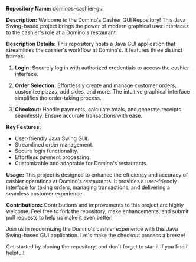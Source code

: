 **Repository Name:** dominos-cashier-gui

**Description:**
Welcome to the Domino's Cashier GUI Repository! This Java Swing-based project brings the power of modern graphical user interfaces to the cashier's role at a Domino's restaurant.

**Description Details:**
This repository hosts a Java GUI application that streamlines the cashier's workflow at Domino's. It features three distinct frames:

1. **Login:** Securely log in with authorized credentials to access the cashier interface.

2. **Order Selection:** Effortlessly create and manage customer orders, customize pizzas, add sides, and more. The intuitive graphical interface simplifies the order-taking process.

3. **Checkout:** Handle payments, calculate totals, and generate receipts seamlessly. Ensure accurate transactions with ease.

**Key Features:**
- User-friendly Java Swing GUI.
- Streamlined order management.
- Secure login functionality.
- Effortless payment processing.
- Customizable and adaptable for Domino's restaurants.

**Usage:**
This project is designed to enhance the efficiency and accuracy of cashier operations at Domino's restaurants. It provides a user-friendly interface for taking orders, managing transactions, and delivering a seamless customer experience.

**Contributions:**
Contributions and improvements to this project are highly welcome. Feel free to fork the repository, make enhancements, and submit pull requests to help us make it even better!

Join us in modernizing the Domino's cashier experience with this Java Swing-based GUI application. Let's make the checkout process a breeze!

Get started by cloning the repository, and don't forget to star it if you find it helpful!
